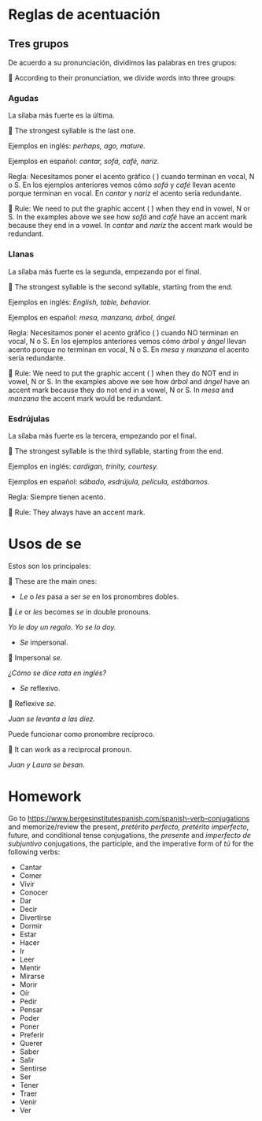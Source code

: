 # Reglas de acentuación

## Tres grupos

De acuerdo a su pronunciación, dividimos las palabras en tres grupos:

💂 According to their pronunciation, we divide words into three groups:

### Agudas 

La sílaba más fuerte es la última. 

💂 The strongest syllable is the last one.

Ejemplos en inglés: *perhaps, ago, mature.* 

Ejemplos en español: *cantar, sofá, café, nariz.*

Regla: Necesitamos poner el acento gráfico ( ́) cuando terminan en vocal, N o S. En los ejemplos anteriores 
vemos cómo *sofá* y *café* llevan acento porque terminan en vocal. En *cantar* y *nariz* el acento sería redundante.

💂 Rule: We need to put the graphic accent ( ́) when they end in vowel, N or S. In the examples above
we see how *sofá* and *café* have an accent mark because they end in a vowel. In *cantar* and *nariz* the accent mark would be redundant.

### Llanas 

La sílaba más fuerte es la segunda, empezando por el final. 

💂 The strongest syllable is the second syllable, starting from the end.

Ejemplos en inglés: *English, table, behavior.* 

Ejemplos en español: *mesa, manzana, árbol, ángel.*

Regla: Necesitamos poner el acento gráfico ( ́) cuando NO terminan en vocal, N o S. En los ejemplos anteriores 
vemos cómo *árbol* y *ángel* llevan acento porque no terminan en vocal, N o S. En *mesa* y *manzana* 
el acento sería redundante.

💂 Rule: We need to put the graphic accent ( ́) when they do NOT end in vowel, N or S. In the examples above
we see how *árbol* and *ángel* have an accent mark because they do not end in a vowel, N or S. In *mesa* and *manzana*
the accent mark would be redundant.

### Esdrújulas 

La sílaba más fuerte es la tercera, empezando por el final. 

💂 The strongest syllable is the third syllable, starting from the end.

Ejemplos en inglés: *cardigan, trinity, courtesy.* 

Ejemplos en español: *sábado, esdrújula, película, estábamos.* 

Regla: Siempre tienen acento.

💂 Rule: They always have an accent mark.

# Usos de se

Estos son los principales:

💂 These are the main ones:

- *Le* o *les* pasa a ser *se* en los pronombres dobles. 

💂 *Le* or *les* becomes *se* in double pronouns.

*Yo le doy un regalo. Yo se lo doy.*

- *Se* impersonal.

💂 Impersonal *se*.

*¿Cómo se dice rata en inglés?*

- *Se* reflexivo.

💂 Reflexive *se*.

*Juan se levanta a las diez.* 

Puede funcionar como pronombre recíproco.

💂 It can work as a reciprocal pronoun.

*Juan y Laura se besan.*

# Homework

Go to https://www.bergesinstitutespanish.com/spanish-verb-conjugations
and memorize/review the present, *pretérito perfecto, pretérito imperfecto*, future, and conditional tense conjugations,
the *presente* and *imperfecto de subjuntivo* conjugations, the participle, and the imperative form of *tú* for the following verbs:

- Cantar
- Comer
- Vivir
- Conocer
- Dar
- Decir
- Divertirse
- Dormir
- Estar
- Hacer
- Ir
- Leer
- Mentir
- Mirarse
- Morir
- Oír
- Pedir
- Pensar
- Poder
- Poner
- Preferir
- Querer
- Saber
- Salir
- Sentirse
- Ser
- Tener
- Traer
- Venir
- Ver